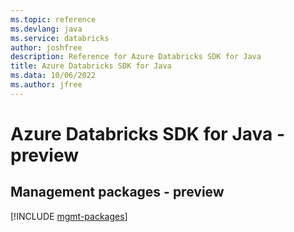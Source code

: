 ```yaml
---
ms.topic: reference
ms.devlang: java
ms.service: databricks
author: joshfree
description: Reference for Azure Databricks SDK for Java
title: Azure Databricks SDK for Java
ms.data: 10/06/2022
ms.author: jfree
---
```

# Azure Databricks SDK for Java - preview

## Management packages - preview
[!INCLUDE [mgmt-packages](databricks-mgmt-index.md)]